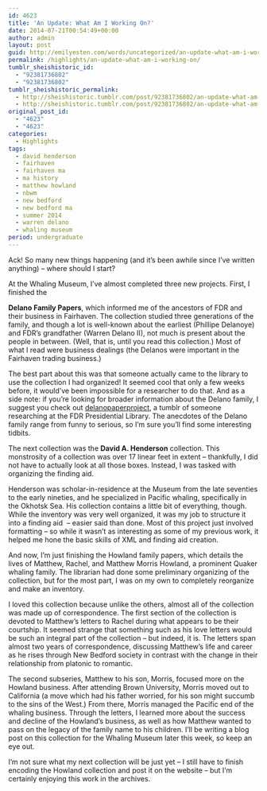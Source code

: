 ```yaml
---
id: 4623
title: 'An Update: What Am I Working On?'
date: 2014-07-21T00:54:49+00:00
author: admin
layout: post
guid: http://emilyesten.com/words/uncategorized/an-update-what-am-i-working-on/
permalink: /highlights/an-update-what-am-i-working-on/
tumblr_sheishistoric_id:
  - "92381736802"
  - "92381736802"
tumblr_sheishistoric_permalink:
  - http://sheishistoric.tumblr.com/post/92381736802/an-update-what-am-i-working-on
  - http://sheishistoric.tumblr.com/post/92381736802/an-update-what-am-i-working-on
original_post_id:
  - "4623"
  - "4623"
categories:
  - Highlights
tags:
  - david henderson
  - fairhaven
  - fairhaven ma
  - ma history
  - matthew howland
  - nbwm
  - new bedford
  - new bedford ma
  - summer 2014
  - warren delano
  - whaling museum
period: undergraduate
---
```

Ack! So many new things happening (and it&rsquo;s been awhile since I&rsquo;ve written anything) – where should I start?<!-- more -->

<span><!-- more -->At the Whaling Museum, I’ve almost completed three new projects. First, I finished the </span>

**Delano Family Papers**<span>, which informed me of the ancestors of FDR and their business in Fairhaven. The collection studied three generations of the family, and though a lot is well-known about the earliest (Phillipe Delanoye) and FDR’s grandfather (Warren Delano II), not much is present about the people in between. (Well, that is, until you read this collection.) Most of what I read were business dealings (the Delanos were important in the Fairhaven trading business.)</span>

The best part about this was that someone actually came to the library to use the collection I had organized! It seemed cool that only a few weeks before, it would’ve been impossible for a researcher to do that. And as a side note: if you’re looking for broader information about the Delano family, I suggest you check out <a class="tumblelog" href="http://tmblr.co/m4-0xUUjBpSXb4XhLrT3u3A" target="_blank">delanopaperproject</a>, a tumblr of someone researching at the FDR Presidential Library. The anecdotes of the Delano family range from funny to serious, so I’m sure you’ll find some interesting tidbits.

The next collection was the **David A. Henderson** collection. This monstrosity of a collection was over 17 linear feet in extent – thankfully, I did not have to actually look at all those boxes. Instead, I was tasked with organizing the finding aid.

Henderson was scholar-in-residence at the Museum from the late seventies to the early nineties, and he specialized in Pacific whaling, specifically in the Okhotsk Sea. His collection contains a little bit of everything, though. While the inventory was very well organized, it was my job to structure it into a finding aid  &#8211; easier said than done. Most of this project just involved formatting – so while it wasn’t as interesting as some of my previous work, it helped me hone the basic skills of XML and finding aid creation.

And now, I’m just finishing the Howland family papers, which details the lives of Matthew, Rachel, and Matthew Morris Howland, a prominent Quaker whaling family. The librarian had done some preliminary organizing of the collection, but for the most part, I was on my own to completely reorganize and make an inventory.

I loved this collection because unlike the others, almost all of the collection was made up of correspondence. The first section of the collection is devoted to Matthew’s letters to Rachel during what appears to be their courtship. It seemed strange that something such as his love letters would be such an integral part of the collection – but indeed, it is. The letters span almost two years of correspondence, discussing Matthew’s life and career as he rises through New Bedford society in contrast with the change in their relationship from platonic to romantic.

The second subseries, Matthew to his son, Morris, focused more on the Howland business. After attending Brown University, Morris moved out to California (a move which had his father worried, for his son might succumb to the sins of the West.) From there, Morris managed the Pacific end of the whaling business. Through the letters, I learned more about the success and decline of the Howland’s business, as well as how Matthew wanted to pass on the legacy of the family name to his children. I’ll be writing a blog post on this collection for the Whaling Museum later this week, so keep an eye out.

I’m not sure what my next collection will be just yet – I still have to finish encoding the Howland collection and post it on the website – but I’m certainly enjoying this work in the archives. 
